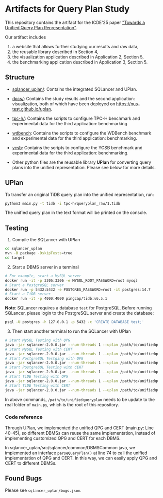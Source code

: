 # Artifacts for Query Plan Study

This repository contains the artifact for the ICDE'25 paper ["Towards a Unified Query Plan Representation"](https://arxiv.org/pdf/2408.07857v2).

Our artifact includes 
1) a website that allows further studying our results and raw data, 
2) the reusable library described in Section 4,
3) the visualization application described in Application 2, Section 5,
4) the benchmarking application described in Application 3, Section 5.

## Structure
* [sqlancer_uplan/](sqlancer_uplan/): Contains the integrated SQLancer and UPlan.
* [docs/](docs/): Contains the study results and the second application: visualization, both of which have been deployed on https://nus-test.github.io/uplan.
* [tpc-h/](tpc-h/): Contains the scripts to configure TPC-H benchmark and experimental data for the third application: benchmarking.
* [wdbench](wdbench/): Contains the scripts to configure the WDBench benchmark and experimental data for the third application: benchmarking.
* [ycsb](ycsb/): Contains the scripts to configure the YCSB benchmark and experimental data for the third application: benchmarking.

* Other python files are the reusable library **UPlan** for converting query plans into the unified representation. Please see below for more details.

## UPlan
To transfer an original TiDB query plan into the unified representation, run:
```bash
python3 main.py -t tidb -i tpc-h/queryplan_raw/1.tidb
```
The unified query plan in the text format will be printed on the console.


## Testing
1. Compile the SQLancer with UPlan

```bash
cd sqlancer_uplan
mvn -B package -DskipTests=true
cd target
```

2. Start a DBMS server in a terminal
```bash
# For example, start a MySQL server
docker run -it -p 3306:3306 -e MYSQL_ROOT_PASSWORD=root mysql
# Start a PostgreSQL server
docker run -p 5432:5432 -e POSTGRES_PASSWORD=root -it postgres:14.7
# Start a TiDB server
docker run -it -p 4000:4000 pingcap/tidb:v6.5.1
```

**Note**: SQLancer requires a database `test` for PostgreSQL. Before running SQLancer, please login to the PostgreSQL server and create the database:
```bash
psql -U postgres -h 127.0.0.1 -p 5432 -c 'CREATE DATABASE test;'
```

3. Then start another terminal to run the SQLancer with UPlan
```bash
# Start MySQL Testing with QPG
java -jar sqlancer-2.0.0.jar --num-threads 1 --uplan /path/to/unifiedqueryplan --host 127.0.0.1 --username root --password root --port 3306 --qpg-enable true mysql --oracle TLP_WHERE
# Start MySQL Testing with CERT
java -jar sqlancer-2.0.0.jar --num-threads 1 --uplan /path/to/unifiedqueryplan --host 127.0.0.1 --username root --password root --port 3306 mysql --oracle CERT
# Start PostgreSQL Testging with QPG
java -jar sqlancer-2.0.0.jar --num-threads 1 --uplan /path/to/unifiedqueryplan --host 127.0.0.1 --username postgres --password root --port 5432 --qpg-enable true postgres --oracle QUERY_PARTITIONING
# Start PostgreSQL Testing with CERT
java -jar sqlancer-2.0.0.jar --num-threads 1 --uplan /path/to/unifiedqueryplan --host 127.0.0.1 --username postgres --password root --port 5432 postgres --oracle CERT
# Start TiDB Testing with QPG
java -jar sqlancer-2.0.0.jar --num-threads 1 --uplan /path/to/unifiedqueryplan --host 127.0.0.1 --username root --password '' --qpg-enable true --port 4000 tidb --oracle WHERE
# Start TiDB Testing with CERT
java -jar sqlancer-2.0.0.jar --num-threads 1 --uplan /path/to/unifiedqueryplan --host 127.0.0.1 --username root --password '' --port 4000 tidb --oracle CERT
```

In above commands, `/path/to/unifiedqueryplan` needs to be update to the real folder of `main.py`, which is the root of this repository.

### Code reference
Through UPlan, we implemented the unified QPG and CERT (main.py: Line 40-45), so different DBMSs can reuse the same implementation, instead of implementing customized QPG and CERT for each DBMS.

In sqlancer_uplan/src/sqlancer/common/DBMSCommon.java, we implemented an interface `parseQueryPlan()` at line 74 to call the unified implementation of QPG and CERT. In this way, we can easily apply QPG and CERT to different DBMSs.

## Found Bugs
Please see `sqlancer_uplan/bugs.json`.